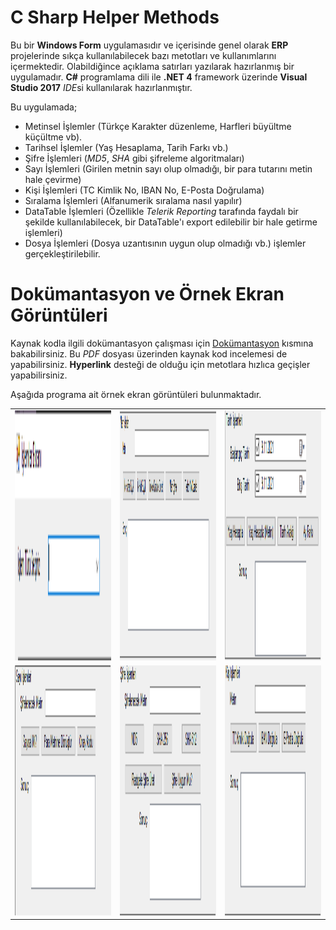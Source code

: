 # C Sharp Helper Methods

Bu bir **Windows Form** uygulamasıdır ve içerisinde genel olarak **ERP** projelerinde sıkça kullanılabilecek bazı metotları ve kullanımlarını içermektedir.
Olabildiğince açıklama satırları yazılarak hazırlanmış bir uygulamadır.
**C#** programlama dili ile **.NET 4** framework üzerinde **Visual Studio 2017** *IDE*si kullanılarak hazırlanmıştır. 

Bu uygulamada;

 - Metinsel İşlemler (Türkçe Karakter düzenleme, Harfleri büyültme küçültme vb).
 - Tarihsel İşlemler (Yaş Hesaplama, Tarih Farkı vb.)
 - Şifre İşlemleri (*MD5*, *SHA* gibi şifreleme algoritmaları)
 - Sayı İşlemleri (Girilen metnin sayı olup olmadığı, bir para tutarını metin hale çevirme)
 - Kişi İşlemleri (TC Kimlik No, IBAN No, E-Posta Doğrulama)
 - Sıralama İşlemleri (Alfanumerik sıralama nasıl yapılır)
 - DataTable İşlemleri (Özellikle *Telerik Reporting* tarafında faydalı bir şekilde kullanılabilecek, bir DataTable'ı export edilebilir bir hale getirme işlemleri)
 - Dosya İşlemleri (Dosya uzantısının uygun olup olmadığı vb.) işlemler gerçekleştirilebilir.
	
# Dokümantasyon ve Örnek Ekran Görüntüleri

Kaynak kodla ilgili dokümantasyon çalışması için [Dokümantasyon](https://github.com/coderserdar/CSharpHelperMethods/blob/main/Documentation/CSharpHelperMethods.pdf) kısmına bakabilirsiniz. Bu *PDF* dosyası üzerinden kaynak kod incelemesi de yapabilirsiniz. **Hyperlink** desteği de olduğu için metotlara hızlıca geçişler yapabilirsiniz. 

Aşağıda programa ait örnek ekran görüntüleri bulunmaktadır.

<table>
   <tr>
      <td><img src="https://github.com/coderserdar/CSharpHelperMethods/blob/main/Screenshots/App_Screens_01.png?raw=true" width="240" height="400"></td>
      <td><img src="https://github.com/coderserdar/CSharpHelperMethods/blob/main/Screenshots/App_Screens_02.png?raw=true" width="240" height="400"></td>
      <td><img src="https://github.com/coderserdar/CSharpHelperMethods/blob/main/Screenshots/App_Screens_03.png?raw=true" width="240" height="400"></td>
   </tr>
   <tr>
      <td><img src="https://github.com/coderserdar/CSharpHelperMethods/blob/main/Screenshots/App_Screens_04.png?raw=true" width="240" height="400"></td>
      <td><img src="https://github.com/coderserdar/CSharpHelperMethods/blob/main/Screenshots/App_Screens_05.png?raw=true" width="240" height="400"></td>
      <td><img src="https://github.com/coderserdar/CSharpHelperMethods/blob/main/Screenshots/App_Screens_06.png?raw=true" width="240" height="400"></td>
   </tr>
</table>
